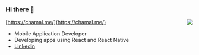 ### Hi there 👋

<img align="right" src="https://github-readme-stats.vercel.app/api?username=chamaldesilva&count_private=true&show_icons=true&hide_title=true&hide=stars" />

[https://chamal.me/](https://chamal.me/)


- Mobile Application Developer
- Developing apps using React and React Native
- [Linkedin](https://www.linkedin.com/in/chamaldezilva/)

